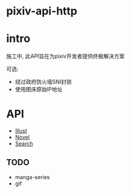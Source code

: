 # pixiv-api-http

# intro

施工中, 此API旨在为pixiv开发者提供终极解决方案

可选: 

- 绕过政府防火墙SNI封锁
- 使用图床原始IP地址

# API

- [Illust](./core/api/module/illust/README.md)
- [Novel](./core/api/module/novel/README.md)
- [Search](./core/api/module/search/README.md)

## TODO

- manga-series
- gif